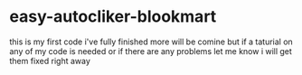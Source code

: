 # easy-autocliker-blookmart
this is my first code i've fully finished more will be comine but if a taturial on any of my code is needed or if there are any problems let me know i will get them fixed right away
